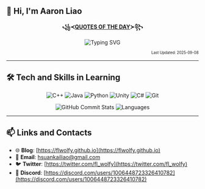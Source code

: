 ## 👋 Hi, I'm Aaron Liao

<div align="center">
  
**꧁≺[QUOTES OF THE DAY](QUOTES.txt)≻꧂**

![Typing SVG](https://readme-typing-svg.herokuapp.com?font=Fira+Code&weight=600&width=1000&&height=40&duration=800&pause=1200&color=7C5DF7&background=FFFFFF00&center=true&vCenter=true&width=600&lines=%3B%22People%20cannot%20live%20without%20illusions.%3BThat%20is%20what%20sustains%20them.%22%3B---%20Arcueid%20Brunestud%20%E3%80%8CTsukihime%E3%80%8D%3B%3B%22Design%20is%20not%20just%20what%20it%20looks%20like%20and%20feels%20like.%3BDesign%20is%20how%20it%20works.%22%3B---%20Steve%20Jobs%20%E3%80%8CApple%20Co-founder%E3%80%8D%3B;)
</div>
<p align="right">
  <sub><sub>
    Last Updated: 2025-09-08
  </sub></sub>
</p>


---

## 🛠 Tech and Skills in Learning
<div align="center">

![C++](https://img.shields.io/badge/-C++-00599C?style=flat&logo=cplusplus&logoColor=white)
![Java](https://img.shields.io/badge/-Java-007396?style=flat&logo=java&logoColor=white)
![Python](https://img.shields.io/badge/-Python-3776AB?style=flat&logo=python&logoColor=white)
![Unity](https://img.shields.io/badge/-Unity-000000?style=flat&logo=unity&logoColor=white)
![C#](https://img.shields.io/badge/-C%23-239120?style=flat&logo=csharp&logoColor=white)
![Git](https://img.shields.io/badge/-Git-F05032?style=flat&logo=git&logoColor=white)

![GitHub Commit Stats](https://github-readme-stats.vercel.app/api?username=FLwolfy&bg_color=30,e432ef,4a00e0&title_color=ffffff&text_color=e0c3fc&icon_color=feb47b&show_icons=truecount_private=true&show_icons=true&hide_title=true&hide=prs&theme=tokyonight&card_width=300)
![Languages](https://github-readme-stats.vercel.app/api/top-langs/?username=FLwolfy&bg_color=30,4a00e0,e96443&title_color=fff&layout=compact&theme=tokyonight&card_width=300&langs_count=4&hide=jupyter%20notebook)

</div>

---

## 📫 Links and Contacts

- 🌐 **Blog**: [https://flwolfy.github.io](https://flwolfy.github.io)
- 📧 **Email**: [hsuankailiao@gmail.com](mailto:hsuankailiao@gmail.com)
- 🐦 **Twitter**: [https://twitter.com/fl_wolfy](https://twitter.com/fl_wolfy)
- 💬 **Discord**: [https://discord.com/users/1006448723326410782](https://discord.com/users/1006448723326410782)
